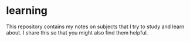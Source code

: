 # learning
This repository contains my notes on subjects that I try to study and learn about. I share this so that you might also find them helpful.
